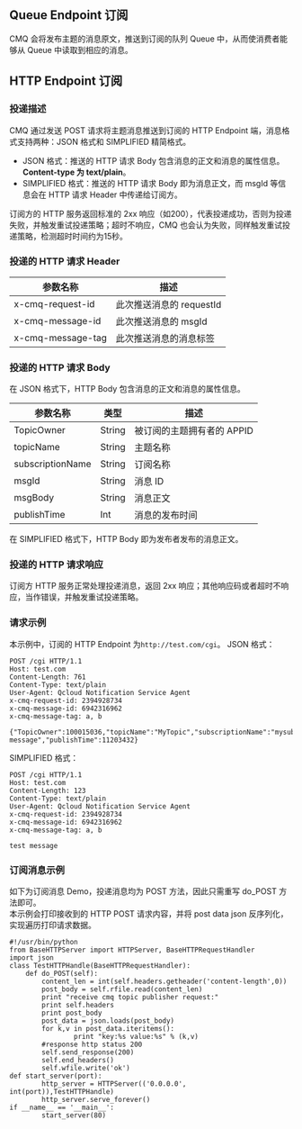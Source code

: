 ##  Queue Endpoint 订阅
CMQ 会将发布主题的消息原文，推送到订阅的队列 Queue 中，从而使消费者能够从 Queue 中读取到相应的消息。

## HTTP Endpoint 订阅

### 投递描述
CMQ 通过发送 POST 请求将主题消息推送到订阅的 HTTP Endpoint 端，消息格式支持两种：JSON 格式和 SIMPLIFIED 精简格式。
- JSON 格式：推送的 HTTP 请求 Body 包含消息的正文和消息的属性信息。**Content-type 为 text/plain**。
- SIMPLIFIED 格式：推送的 HTTP 请求 Body 即为消息正文，而 msgId 等信息会在 HTTP 请求 Header 中传递给订阅方。


订阅方的 HTTP 服务返回标准的 2xx 响应（如200），代表投递成功，否则为投递失败，并触发重试投递策略；超时不响应，CMQ 也会认为失败，同样触发重试投递策略，检测超时时间约为15秒。

### 投递的 HTTP 请求 Header
| 参数名称 | 描述 |
|---------|-------|
| x-cmq-request-id | 此次推送消息的 requestId |
| x-cmq-message-id | 此次推送消息的 msgId |
| x-cmq-message-tag | 此次推送消息的消息标签 |

### 投递的 HTTP 请求 Body
在 JSON 格式下，HTTP Body 包含消息的正文和消息的属性信息。

| 参数名称 | 类型 | 描述 |
|---------|-------|-------|
| TopicOwner |String| 被订阅的主题拥有者的 APPID|
| topicName |String| 主题名称 |
| subscriptionName |String| 订阅名称 |
| msgId |String| 消息 ID |
| msgBody |String| 消息正文 |
| publishTime |Int| 消息的发布时间 |

在 SIMPLIFIED 格式下，HTTP Body 即为发布者发布的消息正文。

### 投递的 HTTP 请求响应
订阅方 HTTP 服务正常处理投递消息，返回 2xx 响应；其他响应码或者超时不响应，当作错误，并触发重试投递策略。

### 请求示例
本示例中，订阅的 HTTP Endpoint 为`http://test.com/cgi`。
JSON 格式：
```
POST /cgi HTTP/1.1
Host: test.com
Content-Length: 761
Content-Type: text/plain
User-Agent: Qcloud Notification Service Agent
x-cmq-request-id: 2394928734
x-cmq-message-id: 6942316962
x-cmq-message-tag: a, b

{"TopicOwner":100015036,"topicName":"MyTopic","subscriptionName":"mysubscription","msgId":"6942316962","msgBody":"test message","publishTime":11203432}
```

SIMPLIFIED 格式：
```
POST /cgi HTTP/1.1
Host: test.com
Content-Length: 123
Content-Type: text/plain
User-Agent: Qcloud Notification Service Agent
x-cmq-request-id: 2394928734
x-cmq-message-id: 6942316962
x-cmq-message-tag: a, b

test message
```

### 订阅消息示例
如下为订阅消息 Demo，投递消息均为 POST 方法，因此只需重写 do_POST 方法即可。   
本示例会打印接收到的 HTTP POST 请求内容，并将 post data json 反序列化，实现遍历打印请求数据。
```
#!/usr/bin/python
from BaseHTTPServer import HTTPServer, BaseHTTPRequestHandler
import json
class TestHTTPHandle(BaseHTTPRequestHandler):
    def do_POST(self):
		content_len = int(self.headers.getheader('content-length',0))
		post_body = self.rfile.read(content_len)
		print "receive cmq topic publisher request:"
		print self.headers
		print post_body
		post_data = json.loads(post_body)
		for k,v in post_data.iteritems():
				print "key:%s value:%s" % (k,v)
		#response http status 200 	
		self.send_response(200)
		self.end_headers()
		self.wfile.write('ok')
def start_server(port):
		http_server = HTTPServer(('0.0.0.0', int(port)),TestHTTPHandle)
		http_server.serve_forever()
if __name__ == '__main__':
		start_server(80)
```

